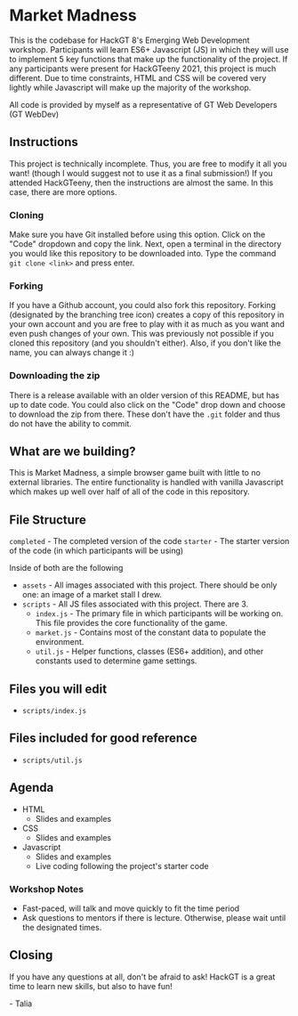 # Market Madness
This is the codebase for HackGT 8's Emerging Web Development workshop. Participants will learn ES6+ Javascript (JS) in which they will use to implement 5 key functions that make up the functionality of the project. If any participants were present for HackGTeeny 2021, this project is much different. Due to time constraints, HTML and CSS will be covered very lightly while Javascript will make up the majority of the workshop.

All code is provided by myself as a representative of GT Web Developers (GT WebDev)

## Instructions
This project is technically incomplete. Thus, you are free to modify it all you want! (though I would suggest not to use it as a final submission!) If you attended HackGTeeny, then the instructions are almost the same. In this case, there are more options.

### Cloning
Make sure you have Git installed before using this option. Click on the "Code" dropdown and copy the link. Next, open a terminal in the directory you would like this repository to be downloaded into. Type the command `git clone <link>` and press enter.

### Forking
If you have a Github account, you could also fork this repository. Forking (designated by the branching tree icon) creates a copy of this repository in your own account and you are free to play with it as much as you want and even push changes of your own. This was previously not possible if you cloned this repository (and you shouldn't either). Also, if you don't like the name, you can always change it :)

### Downloading the zip
There is a release available with an older version of this README, but has up to date code. You could also click on the "Code" drop down and choose to download the zip from there. These don't have the `.git` folder and thus do not have the ability to commit.

## What are we building?
This is Market Madness, a simple browser game built with little to no external libraries. The entire functionality is handled with vanilla Javascript which makes up well over half of all of the code in this repository.

## File Structure
`completed` - The completed version of the code
`starter` - The starter version of the code (in which participants will be using)

Inside of both are the following
- `assets` - All images associated with this project. There should be only one: an image of a market stall I drew.
- `scripts` - All JS files associated with this project. There are 3.
  - `index.js` - The primary file in which participants will be working on. This file provides the core functionality of the game.
  - `market.js` - Contains most of the constant data to populate the environment.
  - `util.js` - Helper functions, classes (ES6+ addition), and other constants used to determine game settings.

## Files you will edit
- `scripts/index.js`

## Files included for good reference
- `scripts/util.js`

## Agenda
- HTML
  - Slides and examples
- CSS
  - Slides and examples
- Javascript
  - Slides and examples
  - Live coding following the project's starter code

### Workshop Notes
- Fast-paced, will talk and move quickly to fit the time period
- Ask questions to mentors if there is lecture. Otherwise, please wait until the designated times.

## Closing
If you have any questions at all, don't be afraid to ask! HackGT is a great time to learn new skills, but also to have fun!

\- Talia
